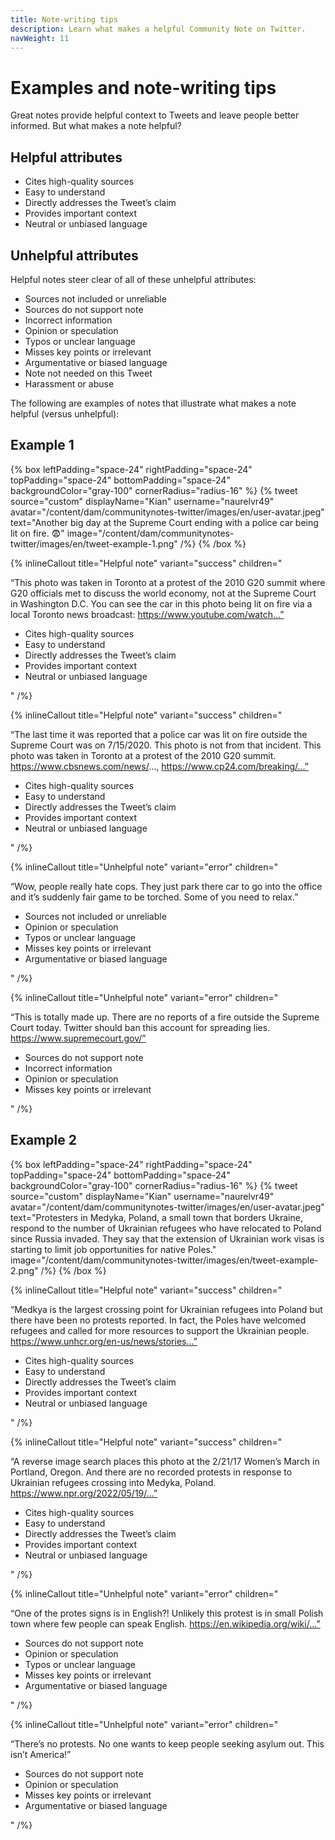 ```yaml
---
title: Note-writing tips
description: Learn what makes a helpful Community Note on Twitter.
navWeight: 11
---
```

# Examples and note-writing tips

Great notes provide helpful context to Tweets and leave people better informed. But what makes a note helpful?

## Helpful attributes

- Cites high-quality sources
- Easy to understand
- Directly addresses the Tweet’s claim
- Provides important context
- Neutral or unbiased language

## Unhelpful attributes

Helpful notes steer clear of all of these unhelpful attributes:

- Sources not included or unreliable
- Sources do not support note
- Incorrect information
- Opinion or speculation
- Typos or unclear language
- Misses key points or irrelevant
- Argumentative or biased language
- Note not needed on this Tweet
- Harassment or abuse

The following are examples of notes that illustrate what makes a note helpful (versus unhelpful):

## Example 1

{% box  leftPadding="space-24" rightPadding="space-24" topPadding="space-24" bottomPadding="space-24" backgroundColor="gray-100" cornerRadius="radius-16" %}
{% tweet source="custom" displayName="Kian" username="naurelvr49" avatar="/content/dam/communitynotes-twitter/images/en/user-avatar.jpeg" text="Another big day at the Supreme Court ending with a police car being lit on fire. 😨"  image="/content/dam/communitynotes-twitter/images/en/tweet-example-1.png" /%}
{% /box %}

{% inlineCallout title="Helpful note" variant="success" children="<p>“This photo was taken in Toronto at a protest of the 2010 G20 summit where G20 officials met to discuss the world economy, not at the Supreme Court in Washington D.C. You can see the car in this photo being lit on fire via a local Toronto news broadcast: https://www.youtube.com/watch...”</p><ul><li>Cites high-quality sources</li><li>Easy to understand</li><li>Directly addresses the Tweet’s claim</li><li>Provides important context</li><li>Neutral or unbiased language</li></ul>"  /%}

{% inlineCallout title="Helpful note" variant="success" children="<p>“The last time it was reported that a police car was lit on fire outside the Supreme Court was on 7/15/2020. This photo is not from that incident. This photo was taken in Toronto at a protest of the 2010 G20 summit. https://www.cbsnews.com/news/..., https://www.cp24.com/breaking/...”</p><ul><li>Cites high-quality sources</li><li>Easy to understand</li><li>Directly addresses the Tweet’s claim</li><li>Provides important context</li><li>Neutral or unbiased language</li></ul>"  /%}

{% inlineCallout title="Unhelpful note" variant="error" children="<p>“Wow, people really hate cops. They just park there car to go into the office and it’s suddenly fair game to be torched. Some of you need to relax.”</p><ul><li>Sources not included or unreliable</li><li>Opinion or speculation</li><li>Typos or unclear language</li><li>Misses key points or irrelevant</li><li>Argumentative or biased language</li></ul>"  /%}

{% inlineCallout title="Unhelpful note" variant="error" children="<p>“This is totally made up. There are no reports of a fire outside the Supreme Court today. Twitter should ban this account for spreading lies. https://www.supremecourt.gov/”</p><ul><li>Sources do not support note</li><li>Incorrect information</li><li>Opinion or speculation</li><li>Misses key points or irrelevant</li></ul>"  /%}

## Example 2

{% box  leftPadding="space-24" rightPadding="space-24" topPadding="space-24" bottomPadding="space-24" backgroundColor="gray-100" cornerRadius="radius-16" %}
{% tweet source="custom" displayName="Kian" username="naurelvr49" avatar="/content/dam/communitynotes-twitter/images/en/user-avatar.jpeg" text="Protesters in Medyka, Poland, a small town that borders Ukraine, respond to the number of Ukrainian refugees who have relocated to Poland since Russia invaded. They say that the extension of Ukrainian work visas is starting to limit job opportunities for native Poles."  image="/content/dam/communitynotes-twitter/images/en/tweet-example-2.png" /%}
{% /box %}

{% inlineCallout title="Helpful note" variant="success" children="<p>“Medkya is the largest crossing point for Ukrainian refugees into Poland but there have been no protests reported. In fact, the Poles have welcomed refugees and called for more resources to support the Ukrainian people. https://www.unhcr.org/en-us/news/stories...”</p><ul><li>Cites high-quality sources</li><li>Easy to understand</li><li>Directly addresses the Tweet’s claim</li><li>Provides important context</li><li>Neutral or unbiased language</li></ul>"  /%}

{% inlineCallout title="Helpful note" variant="success" children="<p>“A reverse image search places this photo at the 2/21/17 Women’s March in Portland, Oregon. And there are no recorded protests in response to Ukrainian refugees crossing into Medyka, Poland. https://www.npr.org/2022/05/19/...”</p><ul><li>Cites high-quality sources</li><li>Easy to understand</li><li>Directly addresses the Tweet’s claim</li><li>Provides important context</li><li>Neutral or unbiased language</li></ul>"  /%}

{% inlineCallout title="Unhelpful note" variant="error" children="<p>“One of the protes signs is in English?! Unlikely this protest is in small Polish town where few people can speak English. https://en.wikipedia.org/wiki/...”</p><ul><li>Sources do not support note</li><li>Opinion or speculation</li><li>Typos or unclear language</li><li>Misses key points or irrelevant</li><li>Argumentative or biased language</li></ul>"  /%}

{% inlineCallout title="Unhelpful note" variant="error" children="<p>“There’s no protests. No one wants to keep people seeking asylum out. This isn’t America!”</p><ul><li>Sources do not support note</li><li>Opinion or speculation</li><li>Misses key points or irrelevant</li><li>Argumentative or biased language</li></ul>"  /%}

